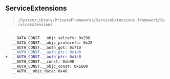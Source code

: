 ## ServiceExtensions

> `/System/Library/PrivateFrameworks/ServiceExtensions.framework/ServiceExtensions`

```diff

   __DATA_CONST.__objc_selrefs: 0x298
   __DATA_CONST.__objc_protorefs: 0x28
   __AUTH_CONST.__auth_got: 0x710
-  __AUTH_CONST.__auth_ptr: 0x1d0
+  __AUTH_CONST.__auth_ptr: 0x1c8
   __AUTH_CONST.__const: 0xb90
   __AUTH_CONST.__objc_const: 0x1608
   __AUTH.__objc_data: 0x48

```
